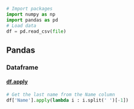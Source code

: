 
```python
# Import packages
import numpy as np
import pandas as pd
# Load data
df = pd.read_csv(file)
```

## Pandas
### Dataframe
#### [df.apply](https://pandas.pydata.org/pandas-docs/stable/reference/api/pandas.DataFrame.apply.html)
```python
# Get the last name from the Name column
df['Name'].apply(lambda i : i.split(' ')[-1])
```
